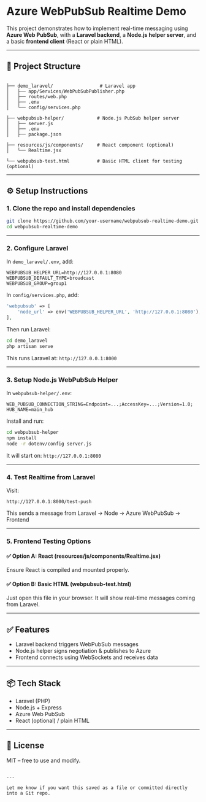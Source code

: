 # Azure WebPubSub Realtime Demo

This project demonstrates how to implement real-time messaging using **Azure Web PubSub**, with a **Laravel backend**, a **Node.js helper server**, and a basic **frontend client** (React or plain HTML).

---

## 🧱 Project Structure

```

├── demo_laravel/                 # Laravel app
│   ├── app/Services/WebPubSubPublisher.php
│   ├── routes/web.php
│   ├── .env
│   └── config/services.php

├── webpubsub-helper/            # Node.js PubSub helper server
│   ├── server.js
│   ├── .env
│   ├── package.json

├── resources/js/components/     # React component (optional)
│   └── Realtime.jsx

└── webpubsub-test.html          # Basic HTML client for testing (optional)

````

---

## ⚙️ Setup Instructions

### 1. Clone the repo and install dependencies

```bash
git clone https://github.com/your-username/webpubsub-realtime-demo.git
cd webpubsub-realtime-demo
````

---

### 2. Configure Laravel

In `demo_laravel/.env`, add:

```
WEBPUBSUB_HELPER_URL=http://127.0.0.1:8080
WEBPUBSUB_DEFAULT_TYPE=broadcast
WEBPUBSUB_GROUP=group1
```

In `config/services.php`, add:

```php
'webpubsub' => [
    'node_url' => env('WEBPUBSUB_HELPER_URL', 'http://127.0.0.1:8080'),
],
```

Then run Laravel:

```bash
cd demo_laravel
php artisan serve
```

This runs Laravel at: `http://127.0.0.1:8000`

---

### 3. Setup Node.js WebPubSub Helper

In `webpubsub-helper/.env`:

```
WEB_PUBSUB_CONNECTION_STRING=Endpoint=...;AccessKey=...;Version=1.0;
HUB_NAME=main_hub
```

Install and run:

```bash
cd webpubsub-helper
npm install
node -r dotenv/config server.js
```

It will start on: `http://127.0.0.1:8080`

---

### 4. Test Realtime from Laravel

Visit:

```
http://127.0.0.1:8000/test-push
```

This sends a message from Laravel → Node → Azure WebPubSub → Frontend

---

### 5. Frontend Testing Options

#### ✅ Option A: React (resources/js/components/Realtime.jsx)

Ensure React is compiled and mounted properly.

#### ✅ Option B: Basic HTML (webpubsub-test.html)

Just open this file in your browser. It will show real-time messages coming from Laravel.

---

## ✅ Features

* Laravel backend triggers WebPubSub messages
* Node.js helper signs negotiation & publishes to Azure
* Frontend connects using WebSockets and receives data

---

## 📦 Tech Stack

* Laravel (PHP)
* Node.js + Express
* Azure Web PubSub
* React (optional) / plain HTML

---

## 📄 License

MIT – free to use and modify.

```

---

Let me know if you want this saved as a file or committed directly into a Git repo.
```
